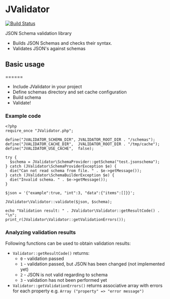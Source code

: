 # JValidator
[![Build Status](https://travis-ci.org/brainly/jvalidator.png?branch=master)](https://travis-ci.org/brainly/jvalidator)

JSON Schema validation library
- Builds JSON Schemas and checks their syntax.
- Validates JSON's against schemas

## Basic usage
======
- Include JValidator in your project
- Define schemas directory and set cache configuration
- Build schema
- Validate!

### Example code

    <?php
    require_once "JValidator.php";

    define("JVALIDATOR_SCHEMA_DIR", JVALIDATOR_ROOT_DIR . "/schemas");
    define("JVALIDATOR_CACHE_DIR",  JVALIDATOR_ROOT_DIR . "/tmp/cache");
    define("JVALIDATOR_USE_CACHE",  false);
  
    try {
      $schema = JValidator\SchemaProvider::getSchema("test.jsonschema");
    } catch (JValidator\SchemaProviderException $e) {
      die("Can not read schema from file. " . $e->getMessage());
    } catch (JValidator\SchemaBuilderException $e) {
      die("Invalid schema. " . $e->getMessage());
    }

    $json = '{"example":true, "int":3, "data":{"items":[]}}';

    JValidator\Validator::validate($json, $schema);

    echo "Validation result: " . JValidator\Validator::getResultCode() . "\n";
    print_r(JValidator\Validator::getValidationErrors());
    
### Analyzing validation results
Following functions can be used to obtain validation results:
- `Validator::getResultCode()` returns: 
  - `0` - validation passed
  - `1` - validation passed, but JSON has been changed (not implemented yet)
  - `2` - JSON is not valid regarding to schema
  - `3` - validation has not been performed yet
- `Validator::getValidationErrors()` returns associative array with errors for each property e.g. `Array ("property" => "error message")`
